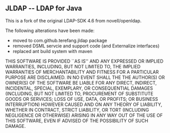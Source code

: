 ## JLDAP -- LDAP for Java

This is a fork of the original LDAP-SDK 4.6 from novell/openldap.

The following alterations have been made:

* moved to com.github.terefang.jldap package
* removed DSML servcie and support code (and Externalize interfaces)
* replaced ant build system with maven

THIS SOFTWARE IS PROVIDED ``AS IS'' AND ANY EXPRESSED OR IMPLIED WARRANTIES,
INCLUDING, BUT NOT LIMITED TO, THE IMPLIED WARRANTIES OF MERCHANTABILITY
AND FITNESS FOR A PARTICULAR PURPOSE ARE DISCLAIMED.  IN NO EVENT
SHALL THE THE AUTHOR(S) OR OWNER(S) OF THE SOFTWARE BE LIABLE FOR ANY 
DIRECT, INDIRECT, INCIDENTAL, SPECIAL, EXEMPLARY, OR CONSEQUENTIAL 
DAMAGES (INCLUDING, BUT NOT LIMITED TO, PROCUREMENT OF SUBSTITUTE 
GOODS OR SERVICES; LOSS OF USE, DATA, OR PROFITS; OR BUSINESS INTERRUPTION) 
HOWEVER CAUSED AND ON ANY THEORY OF LIABILITY, WHETHER IN CONTRACT, STRICT
LIABILITY, OR TORT (INCLUDING NEGLIGENCE OR OTHERWISE) ARISING IN
ANY WAY OUT OF THE USE OF THIS SOFTWARE, EVEN IF ADVISED OF THE
POSSIBILITY OF SUCH DAMAGE.
